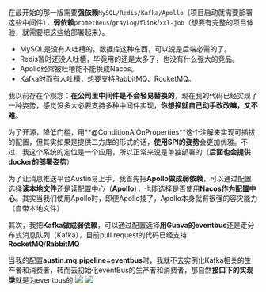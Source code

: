 在最开始的那一版需要**强依赖**`MySQL/Redis/Kafka/Apollo`（项目启动就需要部署这些中间件），**弱依赖**`prometheus`/`graylog`/`flink`/`xxl-job`（想要有完整的项目体验，就需要把这些给部署起来）。

-  MySQL是没有人吐槽的，数据库这种东西，可以说是后端必需的了。 
-  Redis暂时还没人吐槽，毕竟用的还是太多了，也没有什么强大的竞品。 
-  Apollo经常被吐槽能不能换成Nacos。 
-  Kafka时而有人吐槽，想要支持RabbitMQ、RocketMQ。 

我以前存在个观念：**在公司里中间件是不会轻易替换的**，现在我的代码已经实现了一种姿势，感觉没多大必要支持多种中间件实现，**你想换就自己动手改改嘛，又不难**。

为了开源，降低门槛，用**@ConditionAlOnProperties**这个注解来实现可插拔的配置，但其实如果是提供二方库的形式的话，**使用SPI的姿势**会更加优雅。不过，我这个系统的定位是一个应用，所以正常来说是单独部署的（**后面也会提供docker的部署姿势**）

为了让消息推送平台Austin易上手，我首先把**Apollo做成弱依赖**，可以通过配置选择**读本地文件**还是读配置中心（**Apollo**），也能选择是否使用**Nacos作为配置中心**。其实当我们使用Apollo时，即便Apollo挂了，Apollo本身就有很强的容灾能力（自带本地文件）

其次，我把**Kafka做成弱依赖**，可以通过配置选择**用Guava的eventbus**还是走分布式消息队列（Kafka），目前pull request的代码已经支持**RocketMQ**/**RabbitMQ**

当我的配置**austin.mq.pipeline=eventbus**时，我就不去实例化Kafka相关的生产者和消费者，转而去初始化eventBus的生产者和消费者，那自然**接口下的实现类**就是为eventbus的
![](https://cdn.nlark.com/yuque/0/2022/png/1285871/1659535693073-804aad53-54b5-4405-9497-91c301906dd5.png#clientId=u8fc7a76c-2976-4&from=paste&id=u27803e5a&originHeight=474&originWidth=960&originalType=url&ratio=1&rotation=0&showTitle=false&status=done&style=none&taskId=u3957b42d-49c9-48bf-8f29-877083f9801&title=)
![](https://cdn.nlark.com/yuque/0/2022/png/1285871/1659535693159-903a5b5c-eae3-4f82-bcc3-95c3f5bffa31.png#clientId=u8fc7a76c-2976-4&from=paste&id=ufc9d8714&originHeight=910&originWidth=1559&originalType=url&ratio=1&rotation=0&showTitle=false&status=done&style=none&taskId=udd5dfd12-1c3d-4442-8d4b-c6043fc32fb&title=)




